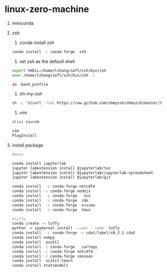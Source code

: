 # linux-zero-machine

1. miniconda
2. zsh
    1. conda install zsh

    ```bash
    conda install -c conda-forge  zsh
    ```

    1. set zsh as the default shell

    ```bash
    export SHELL=/home/tzhang/soft/zsh/bin/zsh
    exec /home/tzhang/soft/zsh/bin/zsh -l

    in .bash_profile
    ```

    1. oh-my-zsh

    ```bash
    sh -c "$(curl -fsSL https://raw.github.com/ohmyzsh/ohmyzsh/master/tools/install.sh)"
    ```

    1. vim

    ```bash
    alias vi=vim

    vim
    PlugInstall
    ```

3. install package

    ```bash
    #base

    conda install jupyterlab
    jupyter labextension install @jupyterlab/toc
    jupyter labextension install @jupyterlab/jupyterlab-spreadsheet
    jupyter labextension install @jupyterlab/git

    conda install  -c conda-forge netcdf4
    conda install -c conda-forge nodejs
    conda install  -c conda-forge   nco
    conda install  -c conda-forge  cdo
    conda install  -c conda-forge  ncview
    conda install  -c conda-forge  tmux

    #luffy
    conda create -n luffy
    python -m ipykernel install --user --name  luffy
    conda install  -c conda-forge -c cdat/label/v8.2.1 cdat
    conda install numpy
    conda install  psutil
    conda install -c conda-forge   cartopy
    conda install -c conda-forge netcdf4
    conda install -c conda-forge cmocean
    conda install  scikit-learn
    conda install statsmodels
    ```
